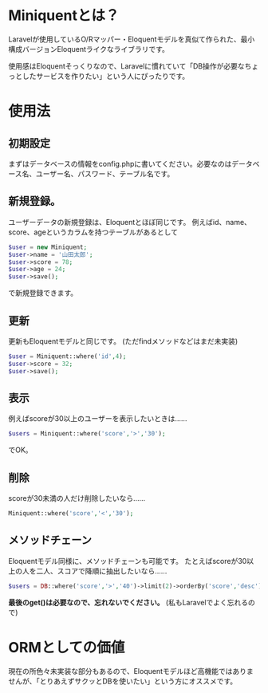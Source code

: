 # Miniquentとは？
Laravelが使用しているO/Rマッパー・Eloquentモデルを真似て作られた、最小構成バージョンEloquentライクなライブラリです。

使用感はEloquentそっくりなので、Laravelに慣れていて「DB操作が必要なちょっとしたサービスを作りたい」という人にぴったりです。

# 使用法
## 初期設定
まずはデータベースの情報をconfig.phpに書いてください。必要なのはデータベース名、ユーザー名、パスワード、テーブル名です。

## 新規登録。

ユーザーデータの新規登録は、Eloquentとほぼ同じです。
例えばid、name、score、ageというカラムを持つテーブルがあるとして

```php
$user = new Miniquent;
$user->name = '山田太郎';
$user->score = 78;
$user->age = 24;
$user->save();
```

で新規登録できます。

## 更新

更新もEloquentモデルと同じです。
(ただfindメソッドなどはまだ未実装)

```php
$user = Miniquent::where('id',4);
$user->score = 32;
$user->save();
```


## 表示
例えばscoreが30以上のユーザーを表示したいときは……

```php
$users = Miniquent::where('score','>','30');
```

でOK。


## 削除
scoreが30未満の人だけ削除したいなら……


```php
Miniquent::where('score','<','30');
```


## メソッドチェーン
Eloquentモデル同様に、メソッドチェーンも可能です。
たとえばscoreが30以上の人を二人、スコアで降順に抽出したいなら……

```php
$users = DB::where('score','>','40')->limit(2)->orderBy('score','desc')->get();
```

**最後のget()は必要なので、忘れないでください。**
(私もLaravelでよく忘れるので)



# ORMとしての価値
現在の所色々未実装な部分もあるので、Eloquentモデルほど高機能ではありませんが、「とりあえずサクッとDBを使いたい」という方にオススメです。

